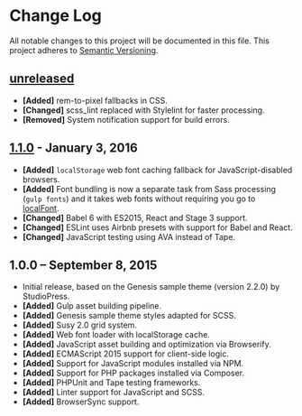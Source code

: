 # Change Log

All notable changes to this project will be documented in this file. This project adheres to [Semantic Versioning](http://semver.org/).

## [unreleased]

- **[Added]** rem-to-pixel fallbacks in CSS.
- **[Changed]** scss_lint replaced with Stylelint for faster processing.
- **[Removed]** System notification support for build errors.

## [1.1.0] - January 3, 2016
- **[Added]** `localStorage` web font caching fallback for JavaScript-disabled browsers.
- **[Added]** Font bundling is now a separate task from Sass processing (`gulp fonts`) and it takes web fonts without requiring you go to [localFont](http://jaicab.com/localFont/).
- **[Changed]** Babel 6 with ES2015, React and Stage 3 support.
- **[Changed]** ESLint uses Airbnb presets with support for Babel and React.
- **[Changed]** JavaScript testing using AVA instead of Tape.

## 1.0.0 – September 8, 2015
- Initial release, based on the Genesis sample theme (version 2.2.0) by StudioPress.
- **[Added]** Gulp asset building pipeline.
- **[Added]** Genesis sample theme styles adapted for SCSS.
- **[Added]** Susy 2.0 grid system.
- **[Added]** Web font loader with localStorage cache.
- **[Added]** JavaScript asset building and optimization via Browserify.
- **[Added]** ECMAScript 2015 support for client-side logic.
- **[Added]** Support for JavaScript modules installed via NPM.
- **[Added]** Support for PHP packages installed via Composer.
- **[Added]** PHPUnit and Tape testing frameworks.
- **[Added]** Linter support for JavaScript and SCSS.
- **[Added]** BrowserSync support.

[unreleased]: https://github.com/goblindegook/genesis-starter/compare/1.0.0...HEAD
[1.1.0]: https://github.com/goblindegook/genesis-starter/compare/1.0.0...1.1.0
